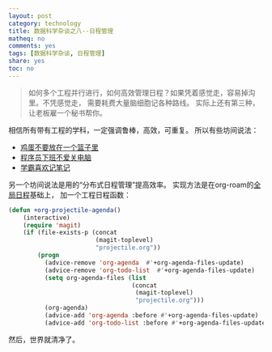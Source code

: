 ```yaml
---
layout: post
category: technology
title: 数据科学杂谈之八--日程管理
matheq: no
comments: yes
tags: [数据科学杂谈, 日程管理]
share: yes
toc: no
---
```


> 如何多个工程并行进行，如何高效管理日程？如果凭着感觉走，容易掉沟里。不凭感觉走，
> 需要耗费大量脑细胞记各种路线。
> 实际上还有第三种，让老板雇一个秘书帮你。

相信所有带有工程的学科，一定强调鲁棒，高效，可重复。
所以有些坊间说法：
- [鸡蛋不要放在一个篮子里](https://yanshuo.site/cn/2020/10/datascience/)
- [程序员下班不爱关电脑](https://yanshuo.site/cn/2021/08/tmux/)
- [学霸喜欢记笔记](https://yanshuo.site/cn/2022/07/datascience/)

另一个坊间说法是用的“分布式日程管理”提高效率。
实现方法是在org-roam的[全局日程](https://yanshuo.site/cn/2023/03/org-roam/)基础上，
加一个工程日程函数：
```lisp
(defun +org-projectile-agenda()
    (interactive)
    (require 'magit)
    (if (file-exists-p (concat
                        (magit-toplevel)
                        "projectile.org"))
        (progn
          (advice-remove 'org-agenda  #'+org-agenda-files-update)
          (advice-remove 'org-todo-list  #'+org-agenda-files-update)
          (setq org-agenda-files (list
                                  (concat
                                   (magit-toplevel)
                                   "projectile.org")))
          (org-agenda)
          (advice-add 'org-agenda :before #'+org-agenda-files-update)
          (advice-add 'org-todo-list :before #'+org-agenda-files-update))()))
```
然后，世界就清净了。
